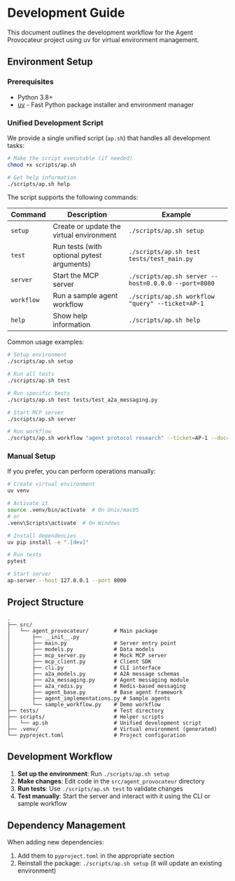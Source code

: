 # Development Guide

This document outlines the development workflow for the Agent Provocateur project using uv for virtual environment management.

## Environment Setup

### Prerequisites

- Python 3.8+
- [uv](https://github.com/astral-sh/uv) - Fast Python package installer and environment manager

### Unified Development Script

We provide a single unified script (`ap.sh`) that handles all development tasks:

```bash
# Make the script executable (if needed)
chmod +x scripts/ap.sh

# Get help information
./scripts/ap.sh help
```

The script supports the following commands:

| Command | Description | Example |
|---------|-------------|---------|
| `setup` | Create or update the virtual environment | `./scripts/ap.sh setup` |
| `test` | Run tests (with optional pytest arguments) | `./scripts/ap.sh test tests/test_main.py` |
| `server` | Start the MCP server | `./scripts/ap.sh server --host=0.0.0.0 --port=8080` |
| `workflow` | Run a sample agent workflow | `./scripts/ap.sh workflow "query" --ticket=AP-1` |
| `help` | Show help information | `./scripts/ap.sh help` |

Common usage examples:

```bash
# Setup environment
./scripts/ap.sh setup

# Run all tests
./scripts/ap.sh test

# Run specific tests
./scripts/ap.sh test tests/test_a2a_messaging.py

# Start MCP server
./scripts/ap.sh server

# Run workflow
./scripts/ap.sh workflow "agent protocol research" --ticket=AP-1 --doc=doc1
```

### Manual Setup

If you prefer, you can perform operations manually:

```bash
# Create virtual environment
uv venv

# Activate it
source .venv/bin/activate  # On Unix/macOS
# or
.venv\Scripts\activate  # On Windows

# Install dependencies
uv pip install -e ".[dev]"

# Run tests
pytest

# Start server
ap-server --host 127.0.0.1 --port 8000
```

## Project Structure

```
.
├── src/
│   └── agent_provocateur/        # Main package
│       ├── __init__.py
│       ├── main.py               # Server entry point
│       ├── models.py             # Data models
│       ├── mcp_server.py         # Mock MCP server
│       ├── mcp_client.py         # Client SDK
│       ├── cli.py                # CLI interface
│       ├── a2a_models.py         # A2A message schemas
│       ├── a2a_messaging.py      # Agent messaging module
│       ├── a2a_redis.py          # Redis-based messaging
│       ├── agent_base.py         # Base agent framework
│       ├── agent_implementations.py # Sample agents
│       └── sample_workflow.py    # Demo workflow
├── tests/                        # Test directory
├── scripts/                      # Helper scripts
│   └── ap.sh                     # Unified development script
├── .venv/                        # Virtual environment (generated)
└── pyproject.toml                # Project configuration
```

## Development Workflow

1. **Set up the environment**: Run `./scripts/ap.sh setup`
2. **Make changes**: Edit code in the `src/agent_provocateur` directory
3. **Run tests**: Use `./scripts/ap.sh test` to validate changes
4. **Test manually**: Start the server and interact with it using the CLI or sample workflow

## Dependency Management

When adding new dependencies:

1. Add them to `pyproject.toml` in the appropriate section
2. Reinstall the package: `./scripts/ap.sh setup` (it will update an existing environment)